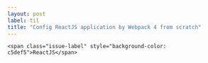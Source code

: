 ```yaml
---
layout: post
label: til
title: "Config ReactJS application by Webpack 4 from scratch"
---
```


<p>
  
  	<span class="issue-label" style="background-color: c5def5">ReactJS</span>
  
</p>

